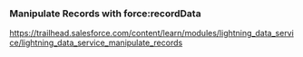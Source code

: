 ### Manipulate Records with force:recordData
https://trailhead.salesforce.com/content/learn/modules/lightning_data_service/lightning_data_service_manipulate_records
